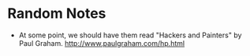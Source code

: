 # Random Notes

* At some point, we should have them read "Hackers and Painters" by Paul Graham. http://www.paulgraham.com/hp.html
